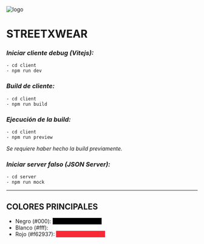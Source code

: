 ![logo](https://i.imgur.com/l1WZbFb.png)

# STREETXWEAR

### _**Iniciar cliente debug (Vitejs):**_

```
- cd client
- npm run dev
```

### _**Build de cliente:**_

```
- cd client
- npm run build
```

### _**Ejecución de la build:**_

```
- cd client
- npm run preview
```

_Se requiere haber hecho la build previamente._

### _**Iniciar server falso (JSON Server):**_

```
- cd server
- npm run mock
```

---

## COLORES PRINCIPALES

- Negro (#000):
  <span style="background: #000; color: #000">--------------------</span>
- Blanco (#fff): <span style="background: #fff; color: #fff">--------------------</span>
- Rojo (#f62937): <span style="background: #f62937; color: #f62937">--------------------</span>

